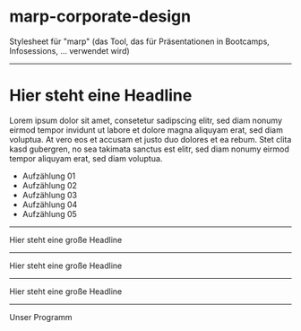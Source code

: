 # marp-corporate-design
Stylesheet für "marp" (das Tool, das für Präsentationen in Bootcamps, Infosessions, ... verwendet wird)

---

# Hier steht eine Headline

Lorem ipsum dolor sit amet, consetetur sadipscing elitr, sed diam nonumy eirmod tempor invidunt ut labore et dolore magna aliquyam erat, sed diam voluptua. At vero eos et accusam et justo duo dolores et ea rebum. Stet clita kasd gubergren, no sea takimata sanctus est elitr, sed diam nonumy eirmod tempor aliquyam erat, sed diam voluptua.

* Aufzählung 01
* Aufzählung 02
* Aufzählung 03
* Aufzählung 04
* Aufzählung 05

---

<!-- class: big-headline nemo -->

Hier steht eine große Headline

---

<!-- class: big-headline granite -->

Hier steht eine große Headline

---

<!-- class: big-headline -->

Hier steht eine große Headline

---

<!-- class: intro-slide -->

Unser Programm
